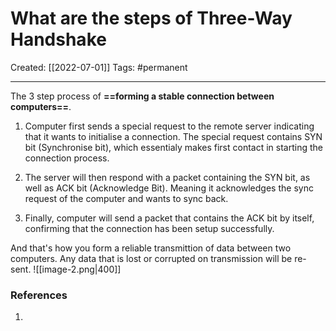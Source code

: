 

# What are the steps of Three-Way Handshake
Created:  [[2022-07-01]]
Tags: #permanent 

---
The 3 step process of **==forming a stable connection between computers==**. 


1. Computer first sends a special request to the remote server indicating that it wants to initialise a connection. The special request contains SYN bit (Synchronise bit), which essentialy makes first contact in starting the connection process.


2. The server will then respond with a packet containing the SYN bit, as well as ACK bit (Acknowledge Bit). Meaning it acknowledges the sync request of the computer and wants to sync back.


3. Finally, computer will send a packet that contains the ACK bit by itself, confirming that the connection has been setup successfully. 


And that's how you form a reliable transmittion of data between two computers. Any data that is lost or corrupted on transmission will be re-sent.
![[image-2.png|400]]

















### References
1. 